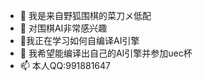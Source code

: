 - 👋 我是来自野狐围棋的菜刀メ低配
- 👀 对围棋AI非常感兴趣
- 🌱我正在学习如何自编译AI引擎
- 💞️ 我希望能编译出自己的AI引擎并参加uec杯
- 📫 本人QQ:991881647

<!---
GodAiGoH/GodAiGoH is a ✨ special ✨ repository because its `README.md` (this file) appears on your GitHub profile.
You can click the Preview link to take a look at your changes.
--->

